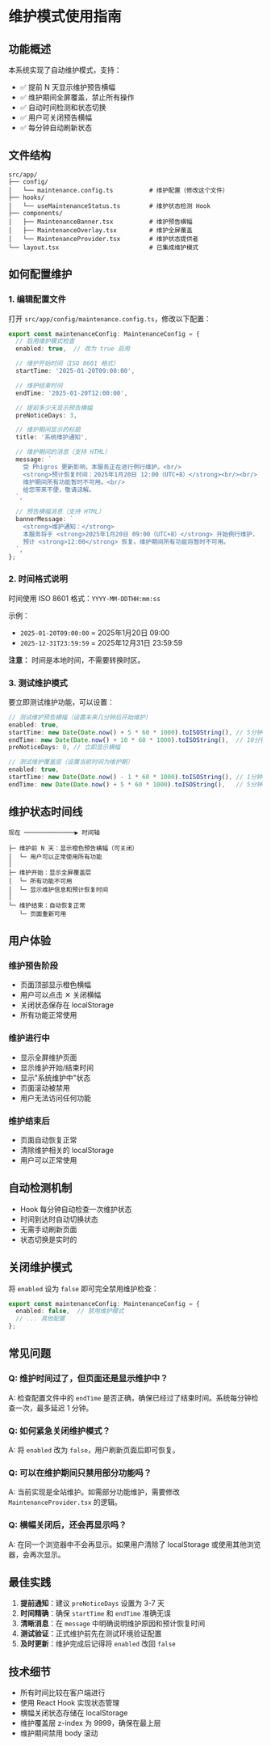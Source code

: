 # 维护模式使用指南

## 功能概述

本系统实现了自动维护模式，支持：
- ✅ 提前 N 天显示维护预告横幅
- ✅ 维护期间全屏覆盖，禁止所有操作
- ✅ 自动时间检测和状态切换
- ✅ 用户可关闭预告横幅
- ✅ 每分钟自动刷新状态

## 文件结构

```
src/app/
├── config/
│   └── maintenance.config.ts          # 维护配置（修改这个文件）
├── hooks/
│   └── useMaintenanceStatus.ts        # 维护状态检测 Hook
├── components/
│   ├── MaintenanceBanner.tsx          # 维护预告横幅
│   ├── MaintenanceOverlay.tsx         # 维护全屏覆盖
│   └── MaintenanceProvider.tsx        # 维护状态提供者
└── layout.tsx                         # 已集成维护模式
```

## 如何配置维护

### 1. 编辑配置文件

打开 `src/app/config/maintenance.config.ts`，修改以下配置：

```typescript
export const maintenanceConfig: MaintenanceConfig = {
  // 启用维护模式检查
  enabled: true,  // 改为 true 启用

  // 维护开始时间（ISO 8601 格式）
  startTime: '2025-01-20T09:00:00',

  // 维护结束时间
  endTime: '2025-01-20T12:00:00',

  // 提前多少天显示预告横幅
  preNoticeDays: 3,

  // 维护期间显示的标题
  title: '系统维护通知',

  // 维护期间的消息（支持 HTML）
  message: `
    受 Phigros 更新影响，本服务正在进行例行维护。<br/>
    <strong>预计恢复时间：2025年1月20日 12:00（UTC+8）</strong><br/><br/>
    维护期间所有功能暂时不可用。<br/>
    给您带来不便，敬请谅解。
  `,

  // 预告横幅消息（支持 HTML）
  bannerMessage: `
    <strong>维护通知：</strong>
    本服务将于 <strong>2025年1月20日 09:00（UTC+8）</strong> 开始例行维护，
    预计 <strong>12:00</strong> 恢复。维护期间所有功能将暂时不可用。
  `,
};
```

### 2. 时间格式说明

时间使用 ISO 8601 格式：`YYYY-MM-DDTHH:mm:ss`

示例：
- `2025-01-20T09:00:00` = 2025年1月20日 09:00
- `2025-12-31T23:59:59` = 2025年12月31日 23:59:59

**注意：** 时间是本地时间，不需要转换时区。

### 3. 测试维护模式

要立即测试维护功能，可以设置：

```typescript
// 测试维护预告横幅（设置未来几分钟后开始维护）
enabled: true,
startTime: new Date(Date.now() + 5 * 60 * 1000).toISOString(), // 5分钟后
endTime: new Date(Date.now() + 10 * 60 * 1000).toISOString(),  // 10分钟后
preNoticeDays: 0, // 立即显示横幅

// 测试维护覆盖层（设置当前时间为维护期）
enabled: true,
startTime: new Date(Date.now() - 1 * 60 * 1000).toISOString(), // 1分钟前
endTime: new Date(Date.now() + 5 * 60 * 1000).toISOString(),   // 5分钟后
```

## 维护状态时间线

```
现在 ──────────────▶ 时间轴

├─ 维护前 N 天：显示橙色预告横幅（可关闭）
│  └─ 用户可以正常使用所有功能
│
├─ 维护开始：显示全屏覆盖层
│  └─ 所有功能不可用
│  └─ 显示维护信息和预计恢复时间
│
└─ 维护结束：自动恢复正常
   └─ 页面重新可用
```

## 用户体验

### 维护预告阶段
- 页面顶部显示橙色横幅
- 用户可以点击 ✕ 关闭横幅
- 关闭状态保存在 localStorage
- 所有功能正常使用

### 维护进行中
- 显示全屏维护页面
- 显示维护开始/结束时间
- 显示"系统维护中"状态
- 页面滚动被禁用
- 用户无法访问任何功能

### 维护结束后
- 页面自动恢复正常
- 清除维护相关的 localStorage
- 用户可以正常使用

## 自动检测机制

- Hook 每分钟自动检查一次维护状态
- 时间到达时自动切换状态
- 无需手动刷新页面
- 状态切换是实时的

## 关闭维护模式

将 `enabled` 设为 `false` 即可完全禁用维护检查：

```typescript
export const maintenanceConfig: MaintenanceConfig = {
  enabled: false,  // 禁用维护模式
  // ... 其他配置
};
```

## 常见问题

### Q: 维护时间过了，但页面还是显示维护中？
A: 检查配置文件中的 `endTime` 是否正确，确保已经过了结束时间。系统每分钟检查一次，最多延迟 1 分钟。

### Q: 如何紧急关闭维护模式？
A: 将 `enabled` 改为 `false`，用户刷新页面后即可恢复。

### Q: 可以在维护期间只禁用部分功能吗？
A: 当前实现是全站维护。如需部分功能维护，需要修改 `MaintenanceProvider.tsx` 的逻辑。

### Q: 横幅关闭后，还会再显示吗？
A: 在同一个浏览器中不会再显示。如果用户清除了 localStorage 或使用其他浏览器，会再次显示。

## 最佳实践

1. **提前通知**：建议 `preNoticeDays` 设置为 3-7 天
2. **时间精确**：确保 `startTime` 和 `endTime` 准确无误
3. **清晰消息**：在 `message` 中明确说明维护原因和预计恢复时间
4. **测试验证**：正式维护前先在测试环境验证配置
5. **及时更新**：维护完成后记得将 `enabled` 改回 `false`

## 技术细节

- 所有时间比较在客户端进行
- 使用 React Hook 实现状态管理
- 横幅关闭状态存储在 localStorage
- 维护覆盖层 z-index 为 9999，确保在最上层
- 维护期间禁用 body 滚动
